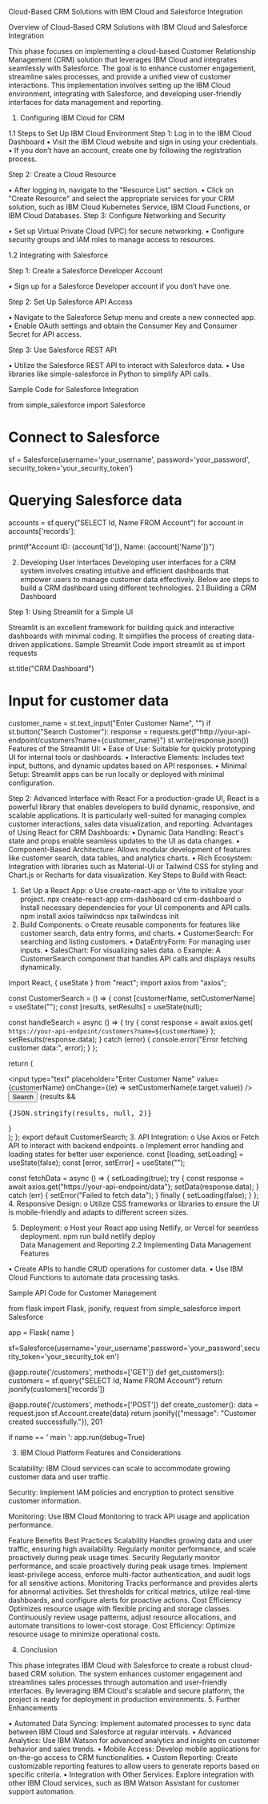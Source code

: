 Cloud-Based CRM Solutions with IBM Cloud and Salesforce Integration

Overview of Cloud-Based CRM Solutions with IBM Cloud and Salesforce Integration

This phase focuses on implementing a cloud-based Customer Relationship Management (CRM) solution that leverages IBM Cloud and integrates seamlessly with Salesforce. The goal is to enhance customer engagement, streamline sales processes, and provide a unified view of customer interactions. This implementation involves setting up the IBM Cloud environment, integrating with Salesforce, and developing user-friendly interfaces for data management and reporting.
1.	Configuring IBM Cloud for CRM

1.1	Steps to Set Up IBM Cloud Environment Step 1: Log in to the IBM Cloud Dashboard
•	Visit the IBM Cloud website and sign in using your credentials.
•	If you don’t have an account, create one by following the registration process.
 
Step 2: Create a Cloud Resource

•	After logging in, navigate to the "Resource List" section.
•	Click on "Create Resource" and select the appropriate services for your CRM solution, such as IBM Cloud Kubernetes Service, IBM Cloud Functions, or IBM Cloud Databases.
Step 3: Configure Networking and Security

•	Set up Virtual Private Cloud (VPC) for secure networking.
•	Configure security groups and IAM roles to manage access to resources.

1.2	Integrating with Salesforce

Step 1: Create a Salesforce Developer Account

•	Sign up for a Salesforce Developer account if you don’t have one.

Step 2: Set Up Salesforce API Access

•	Navigate to the Salesforce Setup menu and create a new connected app.
•	Enable OAuth settings and obtain the Consumer Key and Consumer Secret for API access.

Step 3: Use Salesforce REST API

•	Utilize the Salesforce REST API to interact with Salesforce data.
•	Use libraries like simple-salesforce in Python to simplify API calls.

Sample Code for Salesforce Integration

from simple_salesforce import Salesforce



# Connect to Salesforce

sf = Salesforce(username='your_username', password='your_password', security_token='your_security_token')


# Querying Salesforce data

accounts = sf.query("SELECT Id, Name FROM Account") for account in accounts['records']:
 
print(f"Account ID: {account['Id']}, Name: {account['Name']}")



2.	Developing User Interfaces
Developing user interfaces for a CRM system involves creating intuitive and efficient dashboards that empower users to manage customer data effectively. Below are steps to build a CRM dashboard using different technologies.
2.1	Building a CRM Dashboard

Step 1: Using Streamlit for a Simple UI

Streamlit is an excellent framework for building quick and interactive dashboards with minimal coding. It simplifies the process of creating data-driven applications.
Sample Streamlit Code import streamlit as st import requests

st.title("CRM Dashboard")


# Input for customer data

customer_name = st.text_input("Enter Customer Name", "") if st.button("Search Customer"):
response = requests.get(f"http://your-api-endpoint/customers?name={customer_name}") st.write(response.json())
Features of the Streamlit UI:
•	Ease of Use: Suitable for quickly prototyping UI for internal tools or dashboards.
•	Interactive Elements: Includes text input, buttons, and dynamic updates based on API responses.
•	Minimal Setup: Streamlit apps can be run locally or deployed with minimal configuration.

Step 2: Advanced Interface with React
For a production-grade UI, React is a powerful library that enables developers to build dynamic, responsive, and scalable applications. It is particularly well-suited for managing complex customer interactions, sales data visualization, and reporting.
Advantages of Using React for CRM Dashboards:
•	Dynamic Data Handling: React's state and props enable seamless updates to the UI as data changes.
•	Component-Based Architecture: Allows modular development of features like customer search, data tables, and analytics charts.
•	Rich Ecosystem: Integration with libraries such as Material-UI or Tailwind CSS for styling and Chart.js or Recharts for data visualization.
Key Steps to Build with React:
1.	Set Up a React App:
o	Use create-react-app or Vite to initialize your project.
npx create-react-app crm-dashboard
cd crm-dashboard
o	Install necessary dependencies for your UI components and API calls.
npm install axios tailwindcss
npx tailwindcss init
2.	Build Components:
o	Create reusable components for features like customer search, data entry forms, and charts.
•	CustomerSearch: For searching and listing customers.
•	DataEntryForm: For managing user inputs.
•	SalesChart: For visualizing sales data.
o	Example: A CustomerSearch component that handles API calls and displays results dynamically.

import React, { useState } from "react";
import axios from "axios";

const CustomerSearch = () => {
  const [customerName, setCustomerName] = useState("");
  const [results, setResults] = useState(null);

  const handleSearch = async () => {
    try {
      const response = await axios.get(
        `https://your-api-endpoint/customers?name=${customerName}`
      );
      setResults(response.data);
    } catch (error) {
      console.error("Error fetching customer data:", error);
    }
  };

  return (
    <div>
      <input
        type="text"
        placeholder="Enter Customer Name"
        value={customerName}
        onChange={(e) => setCustomerName(e.target.value)}
      />
      <button onClick={handleSearch}>Search</button>
      {results && <pre>{JSON.stringify(results, null, 2)}</pre>}
    </div>
  );
};
	export default CustomerSearch;
3.	API Integration:
o	Use Axios or Fetch API to interact with backend endpoints.
o	Implement error handling and loading states for better user experience.
const [loading, setLoading] = useState(false);
const [error, setError] = useState("");

const fetchData = async () => {
  setLoading(true);
  try {
    const response = await axios.get("https://your-api-endpoint/data");
    setData(response.data);
  } catch (err) {
    setError("Failed to fetch data");
  } finally {
    setLoading(false);
  }
};
4.	Responsive Design:
o	Utilize CSS frameworks or libraries to ensure the UI is mobile-friendly and adapts to different screen sizes.


5.	Deployment:
o	Host your React app using Netlify, or Vercel for seamless deployment.
npm run build
netlify deploy  
Data Management and Reporting
2.2	Implementing Data Management Features

•	Create APIs to handle CRUD operations for customer data.
•	Use IBM Cloud Functions to automate data processing tasks.

Sample API Code for Customer Management

from flask import Flask, jsonify, request from simple_salesforce import Salesforce

app = Flask(  name  )

sf=Salesforce(username='your_username',password='your_password',security_token='your_security_tok en')


@app.route('/customers', methods=['GET']) def get_customers():
customers = sf.query("SELECT Id, Name FROM Account") return jsonify(customers['records'])


@app.route('/customers', methods=['POST']) def create_customer():
data = request.json sf.Account.create(data)
return jsonify({"message": "Customer created successfully."}), 201

if  name	== ' main ': app.run(debug=True)

3.	IBM Cloud Platform Features and Considerations

Scalability: IBM Cloud services can scale to accommodate growing customer data and user traffic.

Security: Implement IAM policies and encryption to protect sensitive customer information.

Monitoring: Use IBM Cloud Monitoring to track API usage and application performance.


Feature	Benefits	Best Practices
Scalability	Handles growing data and user traffic, ensuring high availability.	Regularly monitor performance, and
scale proactively during peak usage times.
Security	Regularly monitor performance, and
scale proactively during peak usage times.	Implement least-privilege access,
enforce multi-factor authentication, and audit logs for all sensitive actions.
Monitoring	Tracks performance and provides alerts for abnormal activities.	Set thresholds for critical metrics, utilize real-time dashboards, and configure alerts for proactive actions.
Cost Efficiency	Optimizes resource usage with flexible pricing and storage classes.	Continuously review usage patterns, adjust resource allocations, and automate transitions to lower-cost storage.
Cost Efficiency: Optimize resource usage to minimize operational costs.


4.	Conclusion

This phase integrates IBM Cloud with Salesforce to create a robust cloud-based CRM solution. The system enhances customer engagement and streamlines sales processes through automation and user-friendly interfaces. By leveraging IBM Cloud's scalable and secure platform, the project is ready for deployment in production environments.
5.	Further Enhancements

•	Automated Data Syncing: Implement automated processes to sync data between IBM Cloud and Salesforce at regular intervals.
•	Advanced Analytics: Use IBM Watson for advanced analytics and insights on customer behavior and sales trends.
•	Mobile Access: Develop mobile applications for on-the-go access to CRM functionalities.
•	Custom Reporting: Create customizable reporting features to allow users to generate reports based on specific criteria.
•	Integration with Other Services: Explore integration with other IBM Cloud services, such as IBM Watson Assistant for customer support automation. 

